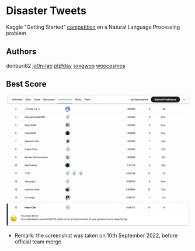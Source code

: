 # Disaster Tweets

Kaggle "Getting Started" [competition](https://www.kaggle.com/competitions/nlp-getting-started/data) on a Natural Language Processing problem

## Authors

donburi82
[jo0n-lab](https://github.com/jo0n-lab)
[plzfday](https://github.com/plzfday)
[sxxgwoo](https://github.com/sxxgwoo)
[woocosmos](https://github.com/woocosmos)

## Best Score

![Best Score](./best_score_220910.png)
* Remark: the screenshot was taken on 10th September 2022, before official team merge
